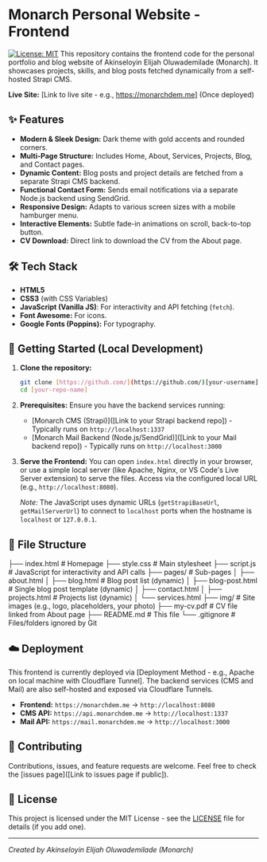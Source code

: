 # Monarch Personal Website - Frontend

[![License: MIT](https://img.shields.io/badge/License-MIT-yellow.svg)](https://opensource.org/licenses/MIT) This repository contains the frontend code for the personal portfolio and blog website of Akinseloyin Elijah Oluwademilade (Monarch). It showcases projects, skills, and blog posts fetched dynamically from a self-hosted Strapi CMS.

**Live Site:** [Link to live site - e.g., https://monarchdem.me] (Once deployed)

## ✨ Features

* **Modern & Sleek Design:** Dark theme with gold accents and rounded corners.
* **Multi-Page Structure:** Includes Home, About, Services, Projects, Blog, and Contact pages.
* **Dynamic Content:** Blog posts and project details are fetched from a separate Strapi CMS backend.
* **Functional Contact Form:** Sends email notifications via a separate Node.js backend using SendGrid.
* **Responsive Design:** Adapts to various screen sizes with a mobile hamburger menu.
* **Interactive Elements:** Subtle fade-in animations on scroll, back-to-top button.
* **CV Download:** Direct link to download the CV from the About page.

## 🛠️ Tech Stack

* **HTML5**
* **CSS3** (with CSS Variables)
* **JavaScript (Vanilla JS)**: For interactivity and API fetching (`fetch`).
* **Font Awesome:** For icons.
* **Google Fonts (Poppins):** For typography.

## 🚀 Getting Started (Local Development)

1.  **Clone the repository:**
    ```bash
    git clone [https://github.com/](https://github.com/)[your-username]/[your-repo-name].git
    cd [your-repo-name]
    ```
2.  **Prerequisites:** Ensure you have the backend services running:
    * [Monarch CMS (Strapi)]([Link to your Strapi backend repo]) - Typically runs on `http://localhost:1337`
    * [Monarch Mail Backend (Node.js/SendGrid)]([Link to your Mail backend repo]) - Typically runs on `http://localhost:3000`
3.  **Serve the Frontend:** You can open `index.html` directly in your browser, or use a simple local server (like Apache, Nginx, or VS Code's Live Server extension) to serve the files. Access via the configured local URL (e.g., `http://localhost:8080`).

    *Note:* The JavaScript uses dynamic URLs (`getStrapiBaseUrl`, `getMailServerUrl`) to connect to `localhost` ports when the hostname is `localhost` or `127.0.0.1`.

## 📁 File Structure

├── index.html # Homepage ├── style.css # Main stylesheet ├── script.js # JavaScript for interactivity and API calls ├── pages/ # Sub-pages │ ├── about.html │ ├── blog.html # Blog post list (dynamic) │ ├── blog-post.html # Single blog post template (dynamic) │ ├── contact.html │ ├── projects.html # Projects list (dynamic) │ └── services.html ├── img/ # Site images (e.g., logo, placeholders, your photo) ├── my-cv.pdf # CV file linked from About page ├── README.md # This file └── .gitignore # Files/folders ignored by Git


## ☁️ Deployment

This frontend is currently deployed via [Deployment Method - e.g., Apache on local machine with Cloudflare Tunnel]. The backend services (CMS and Mail) are also self-hosted and exposed via Cloudflare Tunnels.

* **Frontend:** `https://monarchdem.me` -> `http://localhost:8080`
* **CMS API:** `https://api.monarchdem.me` -> `http://localhost:1337`
* **Mail API:** `https://mail.monarchdem.me` -> `http://localhost:3000`

## 🤝 Contributing

Contributions, issues, and feature requests are welcome. Feel free to check the [issues page]([Link to issues page if public]).

## 📝 License

This project is licensed under the MIT License - see the [LICENSE](LICENSE) file for details (if you add one).

---

_Created by Akinseloyin Elijah Oluwademilade (Monarch)_